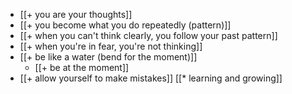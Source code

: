 - [[+ you are your thoughts]]
- [[+ you become what you do repeatedly (pattern)]]
- [[+ when you can't think clearly, you follow your past pattern]]
- [[+ when you're in fear, you're not thinking]]
- [[+ be like a water (bend for the moment)]]  
    - [[+ be at the moment]]
- [[+ allow yourself to make mistakes]] [[* learning and growing]]
